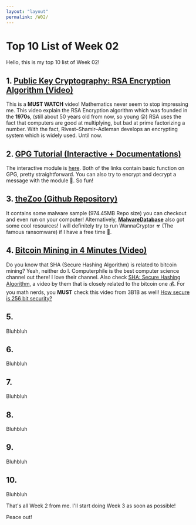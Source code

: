 ```yaml
---
layout: "layout"
permalink: /W02/
---
```


# Top 10 List of Week 02

Hello, this is my top 10 list of Week 02!

## 1. [Public Key Cryptography: RSA Encryption Algorithm (Video)](https://www.youtube.com/watch?v=wXB-V_Keiu8)

This is a **MUST WATCH** video! Mathematics never seem to stop impressing me. This video explain the RSA Encryption algorithm which was founded in the **1970s**, (still about 50 years old from now, so young 😲) RSA uses the fact that computers are good at multiplying, but bad at prime factorizing a number. With the fact, Rivest–Shamir–Adleman develops an encrypting system which is widely used. Until now.

## 2. [GPG Tutorial (Interactive + Documentations)](https://www.devdungeon.com/content/gpg-tutorial)

The interactive module is [here](https://www.igolder.com/PGP/). Both of the links contain basic function on GPG, pretty straightforward. You can also try to encrypt and decrypt a message with the module 🔑. So fun!

## 3. [theZoo (Github Repository)](https://github.com/ytisf/theZoo)

It contains some malware sample (974.45MB Repo size) you can checkout and even run on your computer! Alternatively, [**MalwareDatabase**](https://github.com/Endermanch/MalwareDatabase) also got some cool resources! I will definitely try to run WannaCryptor ☣ (The famous ransomware) if I have a free time 🦠.

## 4. [Bitcoin Mining in 4 Minutes (Video)](https://www.youtube.com/watch?v=wTC31ZI6QM4)

Do you know that SHA (Secure Hashing Algorithm) is related to bitcoin mining? Yeah, neither do I. Computerphile is the best computer science channel out there! I love their channel. Also check [SHA: Secure Hashing Algorithm](https://www.youtube.com/watch?v=DMtFhACPnTY), a video by them that is closely related to the bitcoin one 💰. For you math nerds, you **MUST** check this video from 3B1B as well! [How secure is 256 bit security?](https://www.youtube.com/watch?v=S9JGmA5_unY)

## 5. []()

Bluhbluh

## 6. []()

Bluhbluh

## 7. []()

Bluhbluh

## 8. []()

Bluhbluh

## 9. []()

Bluhbluh

## 10. []()

Bluhbluh

That's all Week 2 from me. I'll start doing Week 3 as soon as possible!

Peace out!